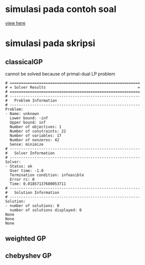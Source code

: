 # simulasi pada contoh soal
[view here](https://github.com/svmihar/ro2/blob/master/project_goal_optimization/application/Goal%20Programming%20with%20Python.ipynb)

# simulasi pada skripsi
## classicalGP

cannot be solved because of primal-dual LP problem

```
# ==========================================================
# = Solver Results                                         =
# ==========================================================
# ----------------------------------------------------------
#   Problem Information
# ----------------------------------------------------------
Problem: 
- Name: unknown
  Lower bound: -inf
  Upper bound: inf
  Number of objectives: 1
  Number of constraints: 22
  Number of variables: 17
  Number of nonzeros: 42
  Sense: minimize
# ----------------------------------------------------------
#   Solver Information
# ----------------------------------------------------------
Solver: 
- Status: ok
  User time: -1.0
  Termination condition: infeasible
  Error rc: 0
  Time: 0.01857137680053711
# ----------------------------------------------------------
#   Solution Information
# ----------------------------------------------------------
Solution: 
- number of solutions: 0
  number of solutions displayed: 0
None
None
None
```

## weighted GP 

## chebyshev GP



